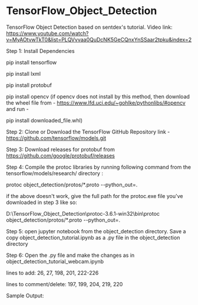 # TensorFlow_Object_Detection

TensorFlow Object Detection based on sentdex's tutorial.
Video link: https://www.youtube.com/watch?v=MyAOtvwTkT0&list=PLQVvvaa0QuDcNK5GeCQnxYnSSaar2tpku&index=2

Step 1: Install Dependencies

pip install tensorflow

pip install lxml

pip install protobuf

pip install opencv
(if opencv does not install by this method, then download the wheel file from - https://www.lfd.uci.edu/~gohlke/pythonlibs/#opencv
and run - 

pip install downloaded_file.whl)




Step 2: Clone or Download the TensorFlow GitHub Repository
link - https://github.com/tensorflow/models.git

Step 3: Download releases for protobuf from 
https://github.com/google/protobuf/releases

Step 4: Compile the protoc libraries by running following command from the tensorflow/models/research/ directory :

protoc object_detection/protos/*.proto --python_out=.

if the above doesn't work, give the full path for the protoc.exe file you've downloaded in step 3 like so:

D:\TensorFlow_Object_Detection\protoc-3.6.1-win32\bin\protoc object_detection/protos/*.proto --python_out=.

Step 5: open jupyter notebook from the object_detection directory.
 Save a copy object_detection_tutorial.ipynb as a .py file in the  object_detection directory


Step 6: Open the .py file and make the changes as in object_detection_tutorial_webcam.ipynb

lines to add: 26, 27, 198, 201, 222-226

lines to comment/delete: 197, 199, 204, 219, 220


Sample Output: 







